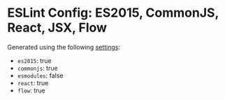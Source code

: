# ESLint Config: ES2015, CommonJS, React, JSX, Flow

Generated using the following [settings](https://github.com/wildpeaks/packages-eslint-config#readme):

- `es2015`: true
- `commonjs`: true
- `esmodules`: false
- `react`: true
- `flow`: true
	